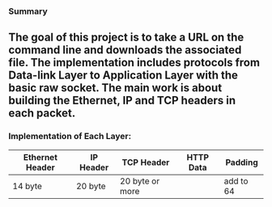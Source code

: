 ### Summary
The goal of this project is to take a URL on the command line and downloads the associated file.
The implementation includes protocols from Data-link Layer to Application Layer with the basic raw socket.
The main work is about building the Ethernet, IP and TCP headers in each packet.
---
### Implementation of Each Layer:
Ethernet Header | IP Header |     TCP Header     | HTTP Data | Padding
             ---|---        |---                 |---        |---
    14 byte     |  20 byte  |   20 byte or more  |           |add to 64